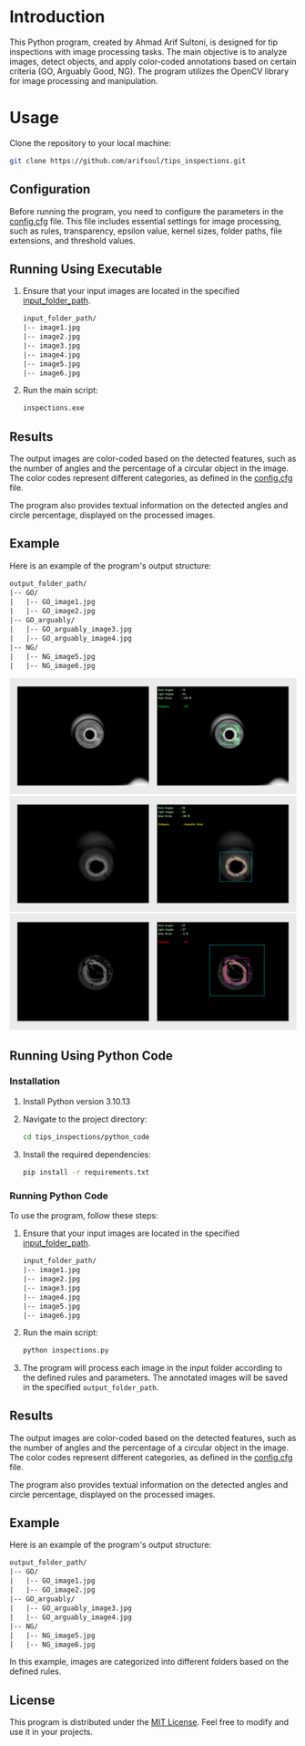# Introduction

This Python program, created by Ahmad Arif Sultoni, is designed for tip inspections with image processing tasks. The main objective is to analyze images, detect objects, and apply color-coded annotations based on certain criteria (GO, Arguably Good, NG). The program utilizes the OpenCV library for image processing and manipulation.

# Usage

Clone the repository to your local machine:

   ```bash
   git clone https://github.com/arifsoul/tips_inspections.git
   ```

## Configuration

Before running the program, you need to configure the parameters in the [config.cfg](config.cfg) file. This file includes essential settings for image processing, such as rules, transparency, epsilon value, kernel sizes, folder paths, file extensions, and threshold values.

## Running Using Executable

1. Ensure that your input images are located in the specified [input_folder_path](test%20set).

   ```
   input_folder_path/
   |-- image1.jpg
   |-- image2.jpg
   |-- image3.jpg
   |-- image4.jpg
   |-- image5.jpg
   |-- image6.jpg
   ```

2. Run the main script:

   ```bash
   inspections.exe
   ```

## Results

The output images are color-coded based on the detected features, such as the number of angles and the percentage of a circular object in the image. The color codes represent different categories, as defined in the [config.cfg](config.cfg) file.

The program also provides textual information on the detected angles and circle percentage, displayed on the processed images.

## Example

Here is an example of the program's output structure:

```
output_folder_path/
|-- GO/
|   |-- GO_image1.jpg
|   |-- GO_image2.jpg
|-- GO_arguably/
|   |-- GO_arguably_image3.jpg
|   |-- GO_arguably_image4.jpg
|-- NG/
|   |-- NG_image5.jpg
|   |-- NG_image6.jpg
```

![GO Image](example_output/GO.png)
![Arguably Good Image) Image](example_output/arguably_good.png)
![NG Image](example_output/NG.png)

## Running Using Python Code

### Installation

1. Install Python version 3.10.13
   
2. Navigate to the project directory:

   ```bash
   cd tips_inspections/python_code
   ```

3. Install the required dependencies:

   ```bash
   pip install -r requirements.txt
   ```

### Running Python Code

To use the program, follow these steps:

1. Ensure that your input images are located in the specified [input_folder_path](test%20set).

   ```
   input_folder_path/
   |-- image1.jpg
   |-- image2.jpg
   |-- image3.jpg
   |-- image4.jpg
   |-- image5.jpg
   |-- image6.jpg
   ```

2. Run the main script:

   ```bash
   python inspections.py
   ```

3. The program will process each image in the input folder according to the defined rules and parameters. The annotated images will be saved in the specified `output_folder_path`.

## Results

The output images are color-coded based on the detected features, such as the number of angles and the percentage of a circular object in the image. The color codes represent different categories, as defined in the [config.cfg](config.cfg) file.

The program also provides textual information on the detected angles and circle percentage, displayed on the processed images.

## Example

Here is an example of the program's output structure:

```
output_folder_path/
|-- GO/
|   |-- GO_image1.jpg
|   |-- GO_image2.jpg
|-- GO_arguably/
|   |-- GO_arguably_image3.jpg
|   |-- GO_arguably_image4.jpg
|-- NG/
|   |-- NG_image5.jpg
|   |-- NG_image6.jpg
```

In this example, images are categorized into different folders based on the defined rules.

## License

This program is distributed under the [MIT License](LICENSE). Feel free to modify and use it in your projects.
